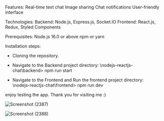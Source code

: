 Features:
Real-time text chat
Image sharing
Chat notifications
User-friendly interface

Technologies:
Backend: Node.js, Express.js, Socket.IO
Frontend: React.js, Redux, Styled Components

Prerequisites:
Node.js 16.0 or above
npm or yarn

Installation steps:
- Cloning the repository.

- Navigate to the Backend project directory:
\nodejs-reactjs-chat\backend> npm run start

- Navigate to the Frontend and Run the frontend project directory:
\nodejs-reactjs-chat\frontend> npm run dev


enjoy testing the app.
Thank you for visiting me :)


![Screenshot (2387)](https://github.com/Fatimah281/Chat-App_React_and_NodeJs/assets/68357777/0f8cf0d1-85a5-48d1-9226-c55db4e10d7e)

![Screenshot (2388)](https://github.com/Fatimah281/Chat-App_React_and_NodeJs/assets/68357777/ca464ebd-f7d9-48f3-9b9d-9d4c68b1676e)

